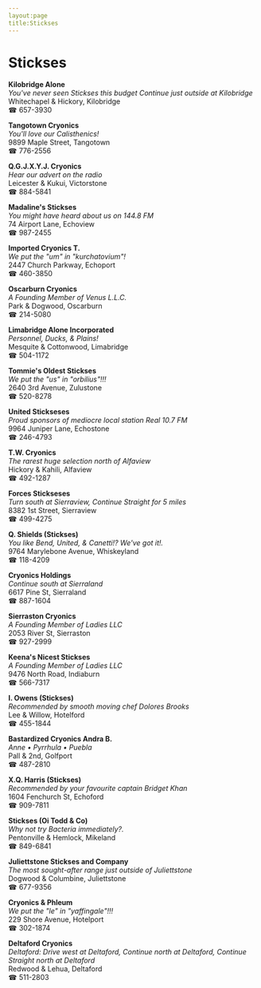 ```yaml
---
layout:page
title:Stickses
---
```

# Stickses

**Kilobridge Alone**  
_You've never seen Stickses this budget 
Continue just outside at Kilobridge_  
Whitechapel & Hickory, Kilobridge  
☎ 657-3930



**Tangotown Cryonics**  
_You'll love our Calisthenics!_  
9899 Maple Street, Tangotown  
☎ 776-2556



**Q.G.J.X.Y.J. Cryonics**  
_Hear our advert on the radio_  
Leicester & Kukui, Victorstone  
☎ 884-5841



**Madaline's Stickses**  
_You might have heard about us on 144.8 FM_  
74 Airport Lane, Echoview  
☎ 987-2455



**Imported Cryonics T.**  
_We put the "um" in "kurchatovium"!_  
2447 Church Parkway, Echoport  
☎ 460-3850



**Oscarburn Cryonics**  
_A Founding Member of Venus L.L.C._  
Park & Dogwood, Oscarburn  
☎ 214-5080



**Limabridge Alone Incorporated**  
_Personnel, Ducks, & Plains!_  
Mesquite & Cottonwood, Limabridge  
☎ 504-1172



**Tommie's Oldest Stickses**  
_We put the "us" in "orbilius"!!!_  
2640 3rd Avenue, Zulustone  
☎ 520-8278



**United Stickseses**  
_Proud sponsors of mediocre local station Real 10.7 FM_  
9964 Juniper Lane, Echostone  
☎ 246-4793



**T.W. Cryonics**  
_The rarest huge selection north of Alfaview_  
Hickory & Kahili, Alfaview  
☎ 492-1287



**Forces Stickseses**  
_Turn south at Sierraview, Continue Straight for 5 miles_  
8382 1st Street, Sierraview  
☎ 499-4275



**Q. Shields (Stickses)**  
_You like Bend, United, & Canetti!? We've got it!._  
9764 Marylebone Avenue, Whiskeyland  
☎ 118-4209



**Cryonics Holdings**  
_Continue south at Sierraland_  
6617 Pine St, Sierraland  
☎ 887-1604



**Sierraston Cryonics**  
_A Founding Member of Ladies LLC_  
2053 River St, Sierraston  
☎ 927-2999



**Keena's Nicest Stickses**  
_A Founding Member of Ladies LLC_  
9476 North Road, Indiaburn  
☎ 566-7317



**I. Owens (Stickses)**  
_Recommended by smooth moving chef Dolores Brooks_  
Lee & Willow, Hotelford  
☎ 455-1844



**Bastardized Cryonics Andra B.**  
_Anne • Pyrrhula • Puebla_  
Pall & 2nd, Golfport  
☎ 487-2810



**X.Q. Harris (Stickses)**  
_Recommended by your favourite captain Bridget Khan_  
1604 Fenchurch St, Echoford  
☎ 909-7811



**Stickses (Oi Todd & Co)**  
_Why not try Bacteria immediately?._  
Pentonville & Hemlock, Mikeland  
☎ 849-6841



**Juliettstone Stickses and Company**  
_The most sought-after range just outside of Juliettstone_  
Dogwood & Columbine, Juliettstone  
☎ 677-9356



**Cryonics & Phleum**  
_We put the "le" in "yaffingale"!!!_  
229 Shore Avenue, Hotelport  
☎ 302-1874



**Deltaford Cryonics**  
_Deltaford: Drive west at Deltaford, Continue north at Deltaford, Continue Straight north at Deltaford_  
Redwood & Lehua, Deltaford  
☎ 511-2803



